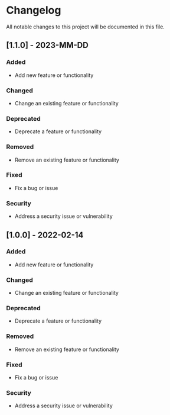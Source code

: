 # Changelog

All notable changes to this project will be documented in this file.

## [1.1.0] - 2023-MM-DD

### Added

- Add new feature or functionality

### Changed

- Change an existing feature or functionality

### Deprecated

- Deprecate a feature or functionality

### Removed

- Remove an existing feature or functionality

### Fixed

- Fix a bug or issue

### Security

- Address a security issue or vulnerability

## [1.0.0] - 2022-02-14

### Added

- Add new feature or functionality

### Changed

- Change an existing feature or functionality

### Deprecated

- Deprecate a feature or functionality

### Removed

- Remove an existing feature or functionality

### Fixed

- Fix a bug or issue

### Security

- Address a security issue or vulnerability
